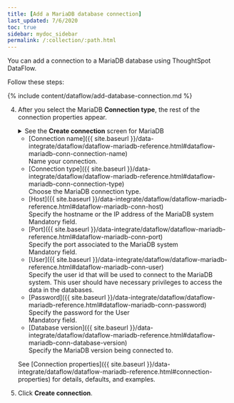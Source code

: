 ```yaml
---
title: [Add a MariaDB database connection]
last_updated: 7/6/2020
toc: true
sidebar: mydoc_sidebar
permalink: /:collection/:path.html
---
```

You can add a connection to a MariaDB database using ThoughtSpot DataFlow.

Follow these steps:


{% include content/dataflow/add-database-connection.md %}

4. After you select the MariaDB **Connection type**, the rest of the connection properties appear.

    <details>
      <summary>See the <strong>Create connection</strong> screen for MariaDB</summary>
        <p>
        <img src="../../images/dataflow-mariadb-create.png" alt="Create MariaDB connection" /></p>
    </details>

    * [Connection name]({{ site.baseurl }}/data-integrate/dataflow/dataflow-mariadb-reference.html#dataflow-mariadb-conn-connection-name)<br/>Name your connection.
    * [Connection type]({{ site.baseurl }}/data-integrate/dataflow/dataflow-mariadb-reference.html#dataflow-mariadb-conn-connection-type)<br/>Choose the MariaDB connection type.
    * [Host]({{ site.baseurl }}/data-integrate/dataflow/dataflow-mariadb-reference.html#dataflow-mariadb-conn-host)<br/>Specify the hostname or the IP address of the MariaDB system<br/>Mandatory field.
    * [Port]({{ site.baseurl }}/data-integrate/dataflow/dataflow-mariadb-reference.html#dataflow-mariadb-conn-port)<br/>Specify the port associated to the MariaDB system<br/>Mandatory field.
    * [User]({{ site.baseurl }}/data-integrate/dataflow/dataflow-mariadb-reference.html#dataflow-mariadb-conn-user)<br/>Specify the user id that will be used to connect to the MariaDB system. This user should have necessary privileges to access the data in the databases.
    * [Password]({{ site.baseurl }}/data-integrate/dataflow/dataflow-mariadb-reference.html#dataflow-mariadb-conn-password)<br/>Specify the password for the User<br/>Mandatory field.
    * [Database version]({{ site.baseurl }}/data-integrate/dataflow/dataflow-mariadb-reference.html#dataflow-mariadb-conn-database-version)<br/>Specify the MariaDB version being connected to.

   See [Connection properties]({{ site.baseurl }}/data-integrate/dataflow/dataflow-mariadb-reference.html#connection-properties) for details, defaults, and examples.

5. Click **Create connection**.   
